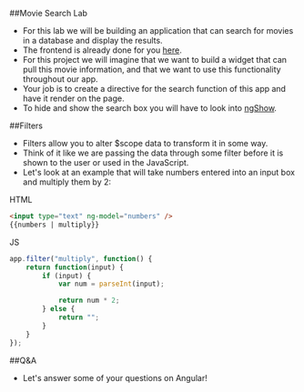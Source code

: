 ##Movie Search Lab
- For this lab we will be building an application that can search for movies in a database and display the results.
- The frontend is already done for you [here](movie_starter_app/).
- For this project we will imagine that we want to build a widget that can pull this movie information, and that we want to use this functionality throughout our app.
- Your job is to create a directive for the search function of this app and have it render on the page.
- To hide and show the search box you will have to look into [ngShow](https://docs.angularjs.org/api/ng/directive/ngShow).

##Filters
- Filters allow you to alter $scope data to transform it in some way.
- Think of it like we are passing the data through some filter before it is shown to the user or used in the JavaScript.
- Let's look at an example that will take numbers entered into an input box and multiply them by 2:

HTML

```html
<input type="text" ng-model="numbers" />
{{numbers | multiply}}
```

JS

```javascript
app.filter("multiply", function() {
	return function(input) {
		if (input) {
			var num = parseInt(input);

			return num * 2;
		} else {
			return "";
		}
	}
});
```

##Q&A
- Let's answer some of your questions on Angular!